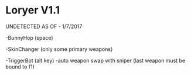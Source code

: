 # Loryer V1.1

UNDETECTED AS OF - 1/7/2017

-BunnyHop (space)

-SkinChanger (only some primary weapons)

-TriggerBot (alt key)
  -auto weapon swap with sniper (last weapon must be bound to f1)
